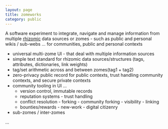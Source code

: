 ```yaml
---
layout: page
title: zomeworks
category: public
---
```


A software experiment to integrate, navigate and manage information from multiple [rhizomic](rhizomes) data sources or zomes - such as public and personal wikis / sub-webs ... for communities, public and personal contexts

* universal multi-zome UI - that deal with multiple information sources
* simple text standard for rhizomic data sources/structures (tags, attributes, dictionaries, link weights)
* tag/set arithmetic across and between zomes(tag1 + tag2)
* zero-privacy public record for public contexts, trust handling community contexts, and secure private contexts
* community tooling in UI ...
    * version control, immutable records
    * reputation systems - trust handling
    * conflict resolution - forking - community forking - visibility - linking 
    * bounties/rewards - new-work - digital citizenry 
* sub-zomes / inter-zomes


...